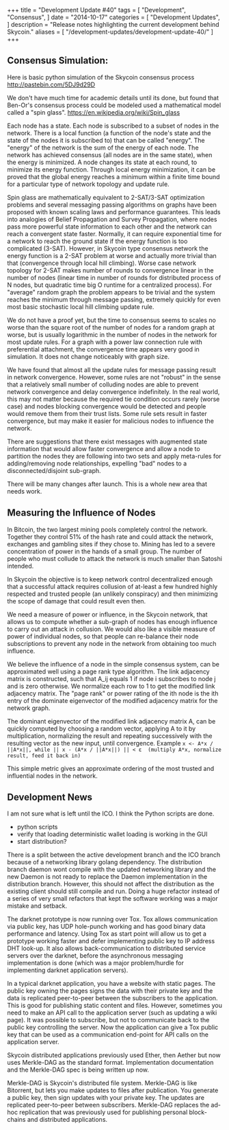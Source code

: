 ﻿+++
title = "Development Update #40"
tags = [
    "Development",
    "Consensus",
]
date = "2014-10-17"
categories = [
    "Development Updates",
]
description = "Release notes highlighting the current development behind Skycoin."
aliases = [
	"/development-updates/development-update-40/"
]
+++
## Consensus Simulation:

Here is basic python simulation of the Skycoin consensus process http://pastebin.com/5DJ9d29D

We don't have much time for academic details until its done, but found that Ben-Or's consensus process could be modeled used a mathematical model called a "spin glass". https://en.wikipedia.org/wiki/Spin_glass

Each node has a state. Each node is subscribed to a subset of nodes in the network. There is a local function (a function of the node's state and the state of the nodes it is subscribed to) that can be called "energy". The "energy" of the network is the sum of the energy of each node. The network has achieved consensus (all nodes are in the same state), when the energy is minimized. A node changes its state at each round, to minimize its energy function. Through local energy minimization, it can be proved that the global energy reaches a minimum within a finite time bound for a particular type of network topology and update rule.

Spin glass are mathematically equivalent to 2-SAT/3-SAT optimization problems and several messaging passing algorithms on graphs have been proposed with known scaling laws and performance guarantees. This leads into analogies of Belief Propagation and Survey Propagation, where nodes pass more powerful state information to each other and the network can reach a convergent state faster. Normally, it can require exponential time for a network to reach the ground state if the energy function is too complicated (3-SAT). However, in Skycoin type consensus network the energy function is a 2-SAT problem at worse and actually more trivial than that (convergence through local hill climbing). Worse case network topology for 2-SAT makes number of rounds to convergence linear in the number of nodes (linear time in number of rounds for distributed process of N nodes, but quadratic time big O runtime for a centralized process). For "average" random graph the problem appears to be trivial and the system reaches the minimum through message passing, extremely quickly for even most basic stochastic local hill climbing update rule.

We do not have a proof yet, but the time to consensus seems to scales no worse than the square root of the number of nodes for a random graph at worse, but is usually logarithmic in the number of nodes in the network for most update rules. For a graph with a power law connection rule with preferential attachment, the convergence time appears very good in simulation. It does not change noticeably with graph size.

We have found that almost all the update rules for message passing result in network convergence. However, some rules are not "robust" in the sense that a relatively small number of colluding nodes are able to prevent network convergence and delay convergence indefinitely. In the real world, this may not matter because the required tie condition occurs rarely (worse case) and nodes blocking convergence would be detected and people would remove them from their trust lists. Some rule sets result in faster convergence, but may make it easier for malicious nodes to influence the network.

There are suggestions that there exist messages with augmented state information that would allow faster convergence and allow a node to partition the nodes they are following into two sets and apply meta-rules for adding/removing node relationships, expelling "bad" nodes to a disconnected/disjoint sub-graph.

There will be many changes after launch. This is a whole new area that needs work.

## Measuring the Influence of Nodes

In Bitcoin, the two largest mining pools completely control the network. Together they control 51% of the hash rate and could attack the network, exchanges and gambling sites if they chose to. Mining has led to a severe concentration of power in the hands of a small group. The number of people who must collude to attack the network is much smaller than Satoshi intended.

In Skycoin the objective is to keep network control decentralized enough that a successful attack requires collusion of at-least a few hundred highly respected and trusted people (an unlikely conspiracy) and then minimizing the scope of damage that could result even then.

We need a measure of power or influence, in the Skycoin network, that allows us to compute whether a sub-graph of nodes has enough influence to carry out an attack in collusion. We would also like a visible measure of power of individual nodes, so that people can re-balance their node subscriptions to prevent any node in the network from obtaining too much influence.

We believe the influence of a node in the simple consensus system, can be approximated well using a page rank type algorithm. The link adjacency matrix is constructed, such that A_ij equals 1 if node i subscribes to node j and is zero otherwise. We normalize each row to 1 to get the modified link adjacency matrix. The "page rank" or power rating of the ith node is the ith entry of the dominate eigenvector of the modified adjacency matrix for the network graph.

The dominant eigenvector of the modified link adjacency matrix A, can be quickly computed by choosing a random vector, applying A to it by multiplication, normalizing the result and repeating successively with the resulting vector as the new input, until convergence.
Example `x <- A*x / ||A*x||, while || x - (A*x / ||A*x||) || < ε  (multiply A*x, normalize result, feed it back in)`

This simple metric gives an approximate ordering of the most trusted and influential nodes in the network.

## Development News

I am not sure what is left until the ICO. I think the Python scripts are done.
- python scripts
- verify that loading deterministic wallet loading is working in the GUI
- start distribution?

There is a split between the active development branch and the ICO branch because of a networking library golang dependency. The distribution branch daemon wont compile with the updated networking library and the new Daemon is not ready to replace the Daemon implementation in the distribution branch. However, this should not affect the distribution  as the existing client should still compile and run. Doing a huge refactor instead of a series of very small refactors that kept the software working was a major mistake and setback.

The darknet prototype is now running over Tox. Tox allows communication via public key, has UDP hole-punch working and has good binary data performance and latency. Using Tox as start point will allow us to get a prototype working faster and defer implementing public key to IP address DHT look-up. It also allows back-communication to distributed service servers over the darknet, before the asynchronous messaging implementation is done (which was a major problem/hurdle for implementing darknet application servers).

In a typical darknet application, you have a website with static pages. The public key owning the pages signs the data with their private key and the data is replicated peer-to-peer between the subscribers to the application. This is good for publishing static content and files. However, sometimes you need to make an API call to the application server (such as updating a wiki page). It was possible to subscribe, but not to communicate back to the public key controlling the server. Now the application can give a Tox public key that can be used as a communication end-point for API calls on the application server.

Skycoin distributed applications previously used Ether, then Aether but now uses Merkle-DAG as the standard format. Implementation documentation and the Merkle-DAG spec is being written up now.

Merkle-DAG is Skycoin's distributed file system. Merkle-DAG is like Bitorrent, but lets you make updates to files after publication. You generate a public key, then sign updates with your private key. The updates are replicated peer-to-peer between subscribers. Merkle-DAG replaces the ad-hoc replication that was previously used for publishing personal block-chains and distributed applications.
